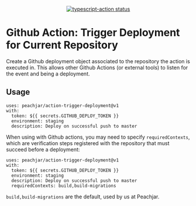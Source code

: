 <p align="center">
  <a href="https://github.com/peachjar/action-trigger-deployment/actions"><img alt="typescript-action status" src="https://github.com/peachjar/action-trigger-deployment/workflows/build-test/badge.svg"></a>
</p>

# Github Action: Trigger Deployment for Current Repository

Create a Github deployment object associated to the repository the action is executed in.  This allows other Github Actions (or external tools) to listen for the event and being a deployment.

## Usage

```
uses: peachjar/action-trigger-deployment@v1
with:
  token: ${{ secrets.GITHUB_DEPLOY_TOKEN }}
  environment: staging
  description: Deploy on successful push to master
```

When using with Github actions, you may need to specify `requiredContexts`, which are verification steps registered with the repository that must succeed before a deployment:

```
uses: peachjar/action-trigger-deployment@v1
with:
  token: ${{ secrets.GITHUB_DEPLOY_TOKEN }}
  environment: staging
  description: Deploy on successful push to master
  requiredContexts: build,build-migrations
```

`build,build-migrations` are the default, used by us at Peachjar.
